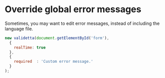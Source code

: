 # Override global error messages
Sometimes, you may want to edit error messages, instead of including the language file.

```javascript
new validetta(document.getElementById('form'),
  {
    realTime: true
  },
  {
    required  : 'Custom error message.'
  }
);
```
